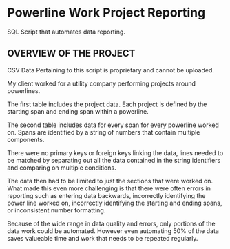 # Powerline Work Project Reporting
SQL Script that automates data reporting. 

## OVERVIEW OF THE PROJECT ##
CSV Data Pertaining to this script is proprietary and cannot be uploaded.

My client worked for a utility company performing projects around powerlines. 

The first table includes the project data.
Each project is defined by the starting span and ending span within a powerline.

The second table includes data for every span for every powerline worked on.
Spans are identified by a string of numbers that contain multiple components.

There were no primary keys or foreign keys linking the data, lines needed to be matched
by separating out all the data contained in the string identifiers and comparing on
multiple conditions.

The data then had to be limited to just the sections that were worked on. What made this
even more challenging is that there were often errors in reporting such as entering data 
backwards, incorrectly identifying the power line worked on, incorrectly identifying the
starting and ending spans, or inconsistent number formatting.

Because of the wide range in data quality and errors, only portions of the data work 
could be automated. However even automating 50% of the data saves valueable time and work
that needs to be repeated regularly.

